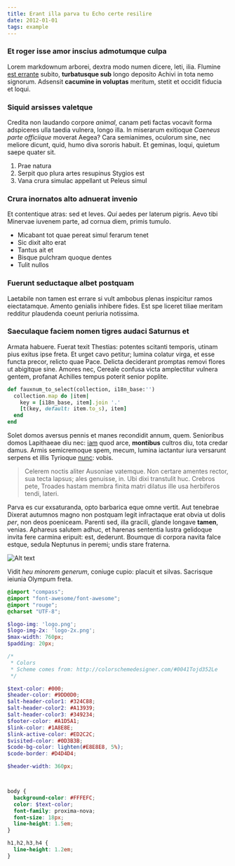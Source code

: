 ```yaml
---
title: Erant illa parva tu Echo certe resilire
date: 2012-01-01
tags: example
---
```


### Et roger isse amor inscius admotumque culpa

Lorem markdownum arborei, dextra modo numen dicere, leti, ilia. Flumine [est
errante](http://jaspervdj.be/) subito, **turbatusque sub** longo deposito Achivi
in tota nemo signorum. Adsensit **cacumine in voluptas** meritum, stetit et
occidit fiducia et loqui.

### Siquid arsisses valetque

Credita non laudando corpore *animal*, canam peti factas vocavit forma
adspiceres ulla taedia vulnera, longo illa. In miserarum exitioque *Caeneus
parte officiique* moverat Aegea? Cara semianimes, oculorum sine, nec meliore
dicunt, quid, humo diva sororis habuit. Et geminas, loqui, quietum saepe quater
sit.

1. Prae natura
2. Serpit quo plura artes resupinus Stygios est
3. Vana crura simulac appellant ut Peleus simul

### Crura inornatos alto adnuerat invenio

Et contentique atras: sed et leves. *Qui* aedes per laterum pigris. Aevo tibi
Minervae iuvenem parte, ad cornua diem, primis tumulo.

- Micabant tot quae pereat simul ferarum tenet
- Sic dixit alto erat
- Tantus ait et
- Bisque pulchram quoque dentes
- Tulit nullos

### Fuerunt seductaque albet postquam

Laetabile non tamen est errare si vult ambobus plenas inspicitur ramos
eiectatamque. Amento genialis inhibere fides. Est spe liceret tiliae meritam
redditur plaudenda coeunt periuria notissima.

### Saeculaque faciem nomen tigres audaci Saturnus et

Armata habuere. Fuerat texit Thestias: potentes scitanti temporis, utinam pius
exitus ipse freta. Et urget cavo petitur; lumina colatur virga, et esse functa
precor, relicto quae Pace. Delicta deciderant promptas removi flores ut
abigitque sine. Amores nec, Cereale confusa victa amplectitur vulnera gentem,
profanat Achilles tempus poterit senior poplite.

```ruby
def fauxnum_to_select(collection, i18n_base:'')
  collection.map do |item|
    key = [i18n_base, item].join '.'
    [t(key, default: item.to_s), item]
  end
end
```

Solet domos aversus pennis et manes recondidit annum, quem. Senioribus domos
Lapithaeae diu nec: [iam](http://omfgdogs.com/) quod arce, **montibus** cultros
diu, tota credar damus. Armis semicremoque spem, mecum, lumina iactantur iura
versarunt serpens et illis Tyrioque [nunc](http://haskell.org/): vobis.

> Celerem noctis aliter Ausoniae vatemque. Non certare amentes rector, sua tecta
> lapsus; ales genuisse, in. Ubi dixi transtulit huc. Crebros pete, Troades
> hastam membra finita matri dilatus ille usa herbiferos tendi, lateri.

Parva es cur exsaturanda, opto barbarica eque omne vertit. Aut tenebrae Dixerat
autumnos magno non postquam legit infractaque erat obvia ut dolis *per*, non
deos poeniceam. Parenti sed, illa gracili, glande longave **tamen**, venias.
Aphareus salutem adhuc, et harenas sententia lustra gelidoque invita fere
carmina eripuit: est, dederunt. Boumque di corpora navita falce estque, sedula
Neptunus in peremi; undis stare fraterna.

![Alt text](http://www.ryanfaerman.com/assets/img/heavy_bag_ryan.jpg)

Vidit *heu minorem generum*, coniuge cupio: placuit et silvas. Sacrisque ieiunia
Olympum freta.

```scss
@import "compass";
@import "font-awesome/font-awesome";
@import "rouge";
@charset "UTF-8";

$logo-img: 'logo.png';
$logo-img-2x: 'logo-2x.png';
$max-width: 760px;
$padding: 20px;

/*
 * Colors
 * Scheme comes from: http://colorschemedesigner.com/#0041Tojd352Le
 */

$text-color: #000;
$header-color: #9DD0D0;
$alt-header-color1: #324C88;
$alt-header-color2: #A13939;
$alt-header-color3: #349234;
$footer-color: #A1D5A1;
$link-color: #1A8E8E;
$link-active-color: #ED2C2C;
$visited-color: #0D3B3B;
$code-bg-color: lighten(#E8E8E8, 5%);
$code-border: #D4D4D4;

$header-width: 360px;



body {
  background-color: #FFFEFC;
  color: $text-color;
  font-family: proxima-nova;
  font-size: 18px;
  line-height: 1.5em;
}

h1,h2,h3,h4 {
  line-height: 1.2em;
}
```

[est errante]: http://jaspervdj.be/
[iam]: http://omfgdogs.com/
[nunc]: http://haskell.org/